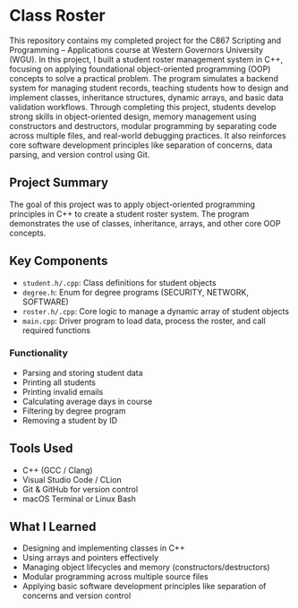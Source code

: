 # Class Roster

This repository contains my completed project for the C867 Scripting and Programming – Applications course at Western Governors University (WGU).
In this project, I built a student roster management system in C++, focusing on applying foundational object-oriented programming (OOP) concepts to solve a practical problem. The program simulates a backend system for managing student records, teaching students how to design and implement classes, inheritance structures, dynamic arrays, and basic data validation workflows. Through completing this project, students develop strong skills in object-oriented design, memory management using constructors and destructors, modular programming by separating code across multiple files, and real-world debugging practices. It also reinforces core software development principles like separation of concerns, data parsing, and version control using Git.

## Project Summary

The goal of this project was to apply object-oriented programming principles in C++ to create a student roster system. The program demonstrates the use of classes, inheritance, arrays, and other core OOP concepts.

## Key Components

- `student.h/.cpp`: Class definitions for student objects
- `degree.h`: Enum for degree programs (SECURITY, NETWORK, SOFTWARE)
- `roster.h/.cpp`: Core logic to manage a dynamic array of student objects
- `main.cpp`: Driver program to load data, process the roster, and call required functions

### Functionality

- Parsing and storing student data
- Printing all students
- Printing invalid emails
- Calculating average days in course
- Filtering by degree program
- Removing a student by ID

## Tools Used

- C++ (GCC / Clang)
- Visual Studio Code / CLion
- Git & GitHub for version control
- macOS Terminal or Linux Bash

## What I Learned

- Designing and implementing classes in C++
- Using arrays and pointers effectively
- Managing object lifecycles and memory (constructors/destructors)
- Modular programming across multiple source files
- Applying basic software development principles like separation of concerns and version control
